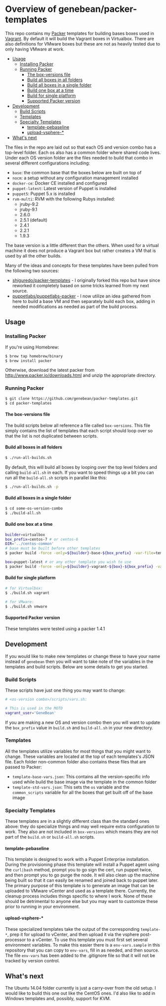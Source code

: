 # Overview of genebean/packer-templates

This repo contains my [Packer][packer] templates for building bases boxes used in [Vagrant][vagrant]. By default it will build the Vagrant boxes in Virtualbox. There are also definitions for VMware boxes but these are not as heavily tested due to only having VMware at work. 

- [Usage](#Usage)
  - [Installing Packer](#Installing-Packer)
  - [Running Packer](#Running-Packer)
    - [The box-versions file](#The-box-versions-file)
    - [Build all boxes in all folders](#Build-all-boxes-in-all-folders)
    - [Build all boxes in a single folder](#Build-all-boxes-in-a-single-folder)
    - [Build one box at a time](#Build-one-box-at-a-time)
    - [Build for single platform](#Build-for-single-platform)
    - [Supported Packer version](#Supported-Packer-version)
- [Development](#Development)
  - [Build Scripts](#Build-Scripts)
  - [Templates](#Templates)
  - [Specialty Templates](#Specialty-Templates)
    - [template-pebaseline](#template-pebaseline)
    - [upload-vsphere-*](#upload-vsphere)
- [What's next](#Whats-next)

The files in the repo are laid out so that each OS and version combo has a top-level folder. Each os also has a common folder where shared code lives. Under each OS version folder are the files needed to build that combo in several different configurations including:

- `base`: the common base that the boxes below are built on top of
- `nocm`: a setup without any configuration management installed
- `docker-ce`: Docker CE installed and configured
- `puppet-latest`: Latest version of Puppet is installed
- `puppet5`: Puppet 5.x is installed
- `rvm-multi`: RVM with the following Rubys installed:
  - jruby-9.2
  - jruby-9.1
  - 2.6.0
  - 2.5.1 (default)
  - 2.4.1
  - 2.2.1
  - 1.9.3

The base version is a little different than the others. When used for a virtual machine it does not produce a Vagrant box but rather creates a VM that is used by all the other builds.

Many of the ideas and concepts for these templates have been pulled from the following two sources:

- [shiguredo/packer-templates][shiguredo/packer-templates] -
  I originally forked this repo but have since reworked it completely based on
  some tricks learned from my next source.
- [puppetlabs/puppetlabs-packer][puppetlabs/puppetlabs-packer] -
  I now utilize an idea gathered from here to build a base VM and then
  separately build each box, adding in needed modifications as needed as part of
  the build process.

## Usage

### Installing Packer

If you're using Homebrew:

```bash
$ brew tap homebrew/binary
$ brew install packer
```

Otherwise, download the latest packer from http://www.packer.io/downloads.html
and unzip the appropriate directory.

### Running Packer

```bash
$ git clone https://github.com/genebean/packer-templates.git
$ cd packer-templates
```

#### The box-versions file

The build scripts below all reference a file called `box-versions`. This file simply contains the list of templates that each script should loop over so that the list is not duplicated between scripts.

#### Build all boxes in all folders

```bash
$ ./run-all-builds.sh
```

By default, this will build all boxes by looping over the top level folders and calling `build-all.sh` in each. If you want to speed things up a bit you can run all the `build-all.sh` scripts in parallel like this:

```bash
$ ./run-all-builds.sh -p
```

#### Build all boxes in a single folder

```bash
$ cd some-os-version-combo
$ ./build-all.sh
```

#### Build one box at a time

```bash
builder=virtualbox
box_prefix=centos-7 # or centos-6
DIR='../centos-common'
# base must be built before other templates
$ packer build -force -only=${builder}-base-${box_prefix} -var-file=template-base-vars.json $DIR/template-base.json

box=puppet-latest # or any other template you wish to use
$ packer build -force -only=${builder}-vagrant-${box}-${box_prefix} -var-file=template-std-vars.json $DIR/template-${box}.json
```

#### Build for single platform

```bash
# for Virtualbox:
$ ./build.sh vagrant

# for VMware:
$ ./build.sh vmware
```

#### Supported Packer version

These templates were tested using a packer 1.4.1

## Development

If you would like to make new templates or change these to have your name instead of `genebean` then you will want to take note of the variables in the templates and build scripts. Below are some details to get you started.

### Build Scripts

These scripts have just one thing you may want to change:

```bash
# <os-version combo>/scripts/vars.sh:

# This is used in the MOTD
vagrant_user='GeneBean'
```

If you are making a new OS and version combo then you will  want to update the `box_prefix` value in `build.sh` and `build-all.sh` in your new directory.

### Templates

All the templates utilize variables for most things that you might want to change. These variables are located at the top of each templates's JSON file. Each folder non-common folder also contains these files that are passed to Packer:

- `template-base-vars.json`: This contains all the version-specific info used while build the base image via the template in the common folder
- `template-std-vars.json`:  This sets the `os` variable and the `common_scripts` variable for all the boxes that get built off of the base image

### Specialty Templates

These templates are in a slightly different class than the standard ones above: they do specialize things and may well require extra configuration to work. They also are not included in `box-versions` which means they are not part of the `build.sh` or `build-all.sh` scripts.

#### template-pebaseline

This template is designed to work with a Puppet Enterprise installation. During the provisioning phase this template will install a Puppet agent using the `curl|bash` method, prompt you to go sign the cert, run puppet twice, and then prompt you to go purge the node. It will also clean up the machine being built so that it can easily be renamed and joined back to puppet later. The primary purpose of this template is to generate an image that can be uploaded to VMware vCenter and used as a template there. Currently, the cleanup process includes things specific to where I work. None of these should be detrimental to anyone else but you may want to customize these prior to running in your environment.

#### upload-vsphere-*

These specialized templates take the output of the corresponding `template-*`, prep it for upload to vCenter, and then upload it via the vsphere post-processor to a vCenter. To use this template you must first set several environment variables. To make this easier there is a `env-vars.sample` in this repository that you can copy to `env-vars`, fill in as needed, and then source. The file `env-vars` has been added to the .gitignore file so that it will not be tracked by version control.

## What's next

The Ubuntu 14.04 folder currently is just a carry-over from the old setup. I would like to build this one out like the CentOS ones. I'd also like to add in Windows templates and, possibly, support for KVM.

[shiguredo/packer-templates]: https://github.com/shiguredo/packer-templates
[packer]: https://packer.io
[puppetlabs/puppetlabs-packer]: https://github.com/puppetlabs/puppetlabs-packer
[vagrant]: https://www.vagrantup.com
